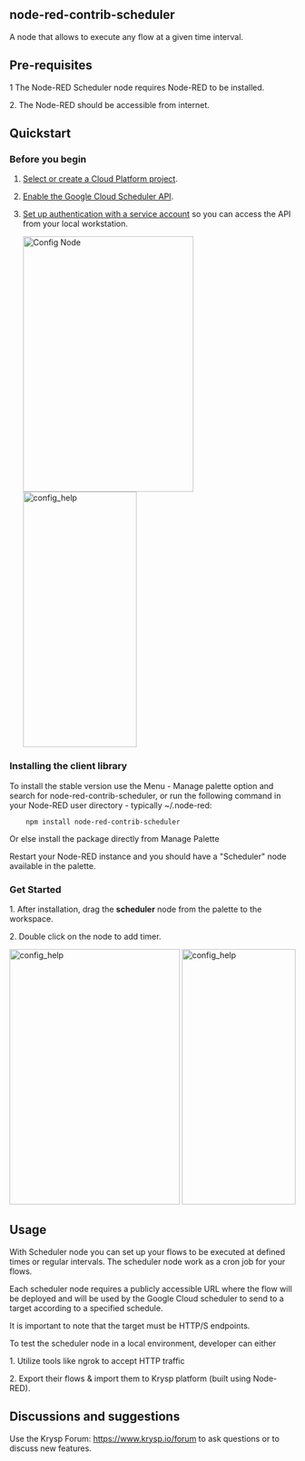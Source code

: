 ## node-red-contrib-scheduler
A node that allows to execute any flow at a given time interval.


## Pre-requisites

<p>1 The Node-RED Scheduler node requires Node-RED to be installed.</p>
<p>2. The Node-RED should be accessible from internet.</p>

## Quickstart

### Before you begin

1.  [Select or create a Cloud Platform project][projects].
1.  [Enable the Google Cloud Scheduler API][enable_api].
1.  [Set up authentication with a service account][auth] so you can access the
    API from your local workstation.
    
    
    <img src='https://static.node.iopulsedev.net/nodes/Scheduler_Config.png' alt='Config Node' width="300" height="450">
    <img src='https://static.node.iopulsedev.net/nodes/Scheduler_Config_help.png' alt='config_help' width="200" height="450">

### Installing the client library


To install the stable version use the Menu - Manage palette option and search for node-red-contrib-scheduler, or run the following command in your Node-RED user directory - typically ~/.node-red: 

        npm install node-red-contrib-scheduler

Or else install the package directly from Manage Palette

Restart your Node-RED instance and you should have a "Scheduler" node available in the palette.

### Get Started


<p>1. After installation, drag the <b>scheduler</b> node from the palette to the workspace.</p>
<p>2. Double click on the node to add timer.</p>
<img src='https://static.node.iopulsedev.net/nodes/Scheduler_Timer.png' alt='config_help' width="300" height="450" />
<img src='https://static.node.iopulsedev.net/nodes/Scheduler_Timer_help.png' alt='config_help' width="200" height="450" />

## Usage

<p>With Scheduler node you can set up your flows to be executed at defined times or regular intervals. The scheduler node work as a cron job for your flows.</p>

<p>Each scheduler node requires a publicly accessible URL where the flow will be deployed and will be used by the Google Cloud scheduler to send to a target according to a specified schedule.</p> 

<p>It is important to note that the target must be HTTP/S endpoints.</p>

<p>To test the scheduler node in a local environment, developer can either</p>
<p>1. Utilize tools like ngrok to accept HTTP traffic</p>
<p>2. Export their flows & import them to Krysp platform (built using Node-RED).</p>


## Discussions and suggestions

Use the Krysp Forum: https://www.krysp.io/forum to ask questions or to discuss new features.

[projects]: https://console.cloud.google.com/project
[enable_api]: https://console.cloud.google.com/flows/enableapi?apiid=cloudscheduler.googleapis.com
[auth]: https://cloud.google.com/docs/authentication/getting-started
